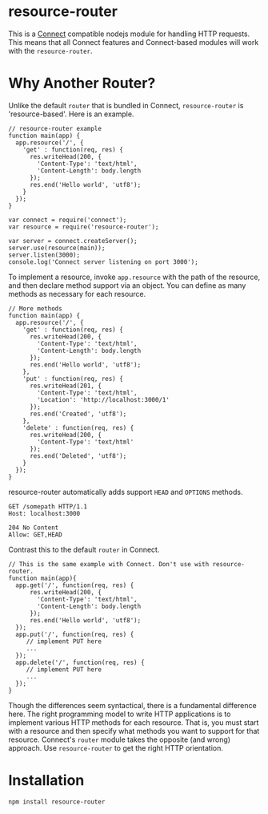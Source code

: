 
# resource-router

This is a [Connect](https://github.com/senchalabs/connect) compatible nodejs module for handling HTTP requests. This
means that all Connect features and Connect-based modules will work with the `resource-router`.

# Why Another Router?

Unlike the default `router` that is bundled in Connect, `resource-router` is 'resource-based'. Here is an example.

    // resource-router example
    function main(app) {
      app.resource('/', {
        'get' : function(req, res) {
          res.writeHead(200, {
            'Content-Type': 'text/html',
            'Content-Length': body.length
          });
          res.end('Hello world', 'utf8');
        }
      });
    }

    var connect = require('connect');
    var resource = require('resource-router');

    var server = connect.createServer();
    server.use(resource(main));
    server.listen(3000);
    console.log('Connect server listening on port 3000');

To implement a resource, invoke `app.resource` with the path of the resource, and then declare method support via
an object. You can define as many methods as necessary for each resource.


    // More methods
    function main(app) {
      app.resource('/', {
        'get' : function(req, res) {
          res.writeHead(200, {
            'Content-Type': 'text/html',
            'Content-Length': body.length
          });
          res.end('Hello world', 'utf8');
        },
        'put' : function(req, res) {
          res.writeHead(201, {
            'Content-Type': 'text/html',
            'Location': 'http://localhost:3000/1'
          });
          res.end('Created', 'utf8');
        },
        'delete' : function(req, res) {
          res.writeHead(200, {
            'Content-Type': 'text/html'
          });
          res.end('Deleted', 'utf8');
        }
      });
    }

resource-router automatically adds support `HEAD` and `OPTIONS` methods.

    GET /somepath HTTP/1.1
    Host: localhost:3000

    204 No Content
    Allow: GET,HEAD

Contrast this to the default `router` in Connect.

    // This is the same example with Connect. Don't use with resource-router.
    function main(app){
      app.get('/', function(req, res) {
          res.writeHead(200, {
            'Content-Type': 'text/html',
            'Content-Length': body.length
          });
          res.end('Hello world', 'utf8');
      });
      app.put('/', function(req, res) {
         // implement PUT here
         ...
      });
      app.delete('/', function(req, res) {
         // implement PUT here
         ...
      });
    }

Though the differences seem syntactical, there is a fundamental difference here. The right programming model to
write HTTP applications is to implement various HTTP methods for each resource. That is, you must start with a
resource and then specify what methods you want to support for that resource. Connect's `router` module takes the
opposite (and wrong) approach. Use `resource-router` to get the right HTTP orientation.

# Installation

    npm install resource-router